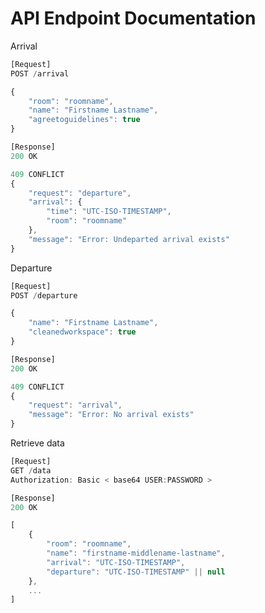 API Endpoint Documentation
==========================

Arrival
```javascript
[Request]
POST /arrival

{
	"room": "roomname",
	"name": "Firstname Lastname",
	"agreetoguidelines": true
}

[Response]
200 OK

409 CONFLICT
{
	"request": "departure",
	"arrival": {
		"time": "UTC-ISO-TIMESTAMP",
		"room": "roomname"
	},
	"message": "Error: Undeparted arrival exists"
}
```


Departure
```javascript
[Request]
POST /departure

{
	"name": "Firstname Lastname",
	"cleanedworkspace": true
}

[Response]
200 OK

409 CONFLICT
{
	"request": "arrival",
	"message": "Error: No arrival exists"
}
```


Retrieve data
```javascript
[Request]
GET /data
Authorization: Basic < base64 USER:PASSWORD >

[Response]
200 OK

[
	{
		"room": "roomname",
		"name": "firstname-middlename-lastname",
		"arrival": "UTC-ISO-TIMESTAMP",
		"departure": "UTC-ISO-TIMESTAMP" || null
	},
	...
]
```
